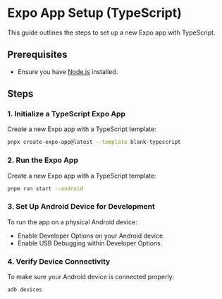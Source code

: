 # Expo App Setup (TypeScript)

This guide outlines the steps to set up a new Expo app with TypeScript.

## Prerequisites
- Ensure you have [Node.js](https://nodejs.org/) installed.

## Steps

### 1. Initialize a TypeScript Expo App
Create a new Expo app with a TypeScript template:

```bash
pnpx create-expo-app@latest --template blank-typescript
````

### 2. Run the Expo App
Create a new Expo app with a TypeScript template:

```bash
pnpm run start --android
```

### 3. Set Up Android Device for Development
To run the app on a physical Android device:
* Enable Developer Options on your Android device.
* Enable USB Debugging within Developer Options.

### 4. Verify Device Connectivity
To make sure your Android device is connected properly:

```bash
adb devices
```

